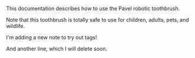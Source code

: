 This documentation describes how to use the Pavel robotic toothbrush.

Note that this toothbrush is totally safe to use for children, adults, pets, and wildlife.

I'm adding a new note to try out tags!

And another line, which I will delete soon.
